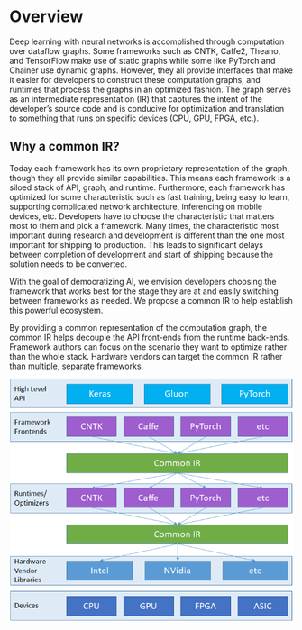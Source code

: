 ﻿Overview
========

Deep learning with neural networks is accomplished through computation
over dataflow graphs. Some frameworks such as CNTK, Caffe2, Theano, and
TensorFlow make use of static graphs while some like PyTorch and Chainer
use dynamic graphs. However, they all provide interfaces that make it
easier for developers to construct these computation graphs, and
runtimes that process the graphs in an optimized fashion. The graph
serves as an intermediate representation (IR) that captures the intent
of the developer’s source code and is conducive for optimization and
translation to something that runs on specific devices (CPU, GPU, FPGA,
etc.).

Why a common IR?
----------------

Today each framework has its own proprietary representation of the
graph, though they all provide similar capabilities. This means each
framework is a siloed stack of API, graph, and runtime. Furthermore,
each framework has optimized for some characteristic such as fast
training, being easy to learn, supporting complicated network
architecture, inferencing on mobile devices, etc. Developers have to
choose the characteristic that matters most to them and pick a
framework. Many times, the characteristic most important during research
and development is different than the one most important for shipping to
production. This leads to significant delays between completion of
development and start of shipping because the solution needs to be
converted.

With the goal of democratizing AI, we envision developers choosing the
framework that works best for the stage they are at and easily switching
between frameworks as needed. We propose a common IR to help establish
this powerful ecosystem.

By providing a common representation of the computation graph, the
common IR helps decouple the API front-ends from the runtime back-ends.
Framework authors can focus on the scenario they want to optimize rather
than the whole stack. Hardware vendors can target the common IR rather
than multiple, separate frameworks.

![stack diagram](media/stack.png)
